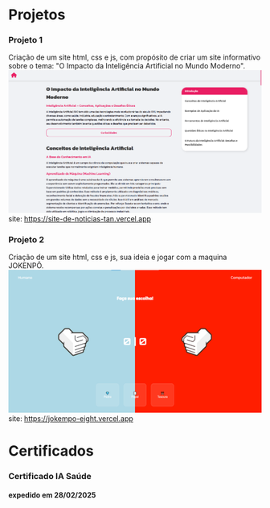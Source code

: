 # Projetos
### Projeto 1
Criação de um site html, css e js, com propósito de criar um site informativo sobre o tema: "O Impacto da Inteligência Artificial no Mundo Moderno".<br>
<img src="https://raw.githubusercontent.com/mkrosz/mkrosz/main/imgs/pagina_de_noticias.png" width="550"><br>
site: https://site-de-noticias-tan.vercel.app

### Projeto 2
Criação de um site html, css e js, sua ideia e jogar com a maquina JOKENPÔ.<br>
<img src="https://raw.githubusercontent.com/mkrosz/mkrosz/main/imgs/jokenpo.png" width="550"><br>
site: https://jokempo-eight.vercel.app

# Certificados

### Certificado IA Saúde
#### expedido em 28/02/2025
